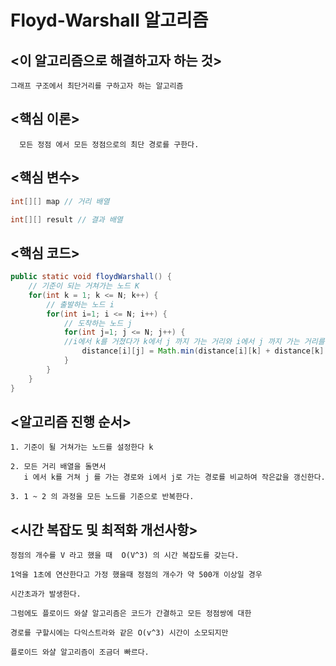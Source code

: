 # Floyd-Warshall 알고리즘 

## <이 알고리즘으로 해결하고자 하는 것>

```
그래프 구조에서 최단거리를 구하고자 하는 알고리즘
```
## <핵심 이론>

```
  모든 정점 에서 모든 정점으로의 최단 경로를 구한다.
```

## <핵심 변수>
```java
int[][] map // 거리 배열

int[][] result // 결과 배열
``` 
## <핵심 코드>
```java
public static void floydWarshall() {
	// 기준이 되는 거쳐가는 노드 K
	for(int k = 1; k <= N; k++) {
		// 출발하는 노드 i
		for(int i=1; i <= N; i++) {
			// 도착하는 노드 j
			for(int j=1; j <= N; j++) {
			//i에서 k를 거쳤다가 k에서 j 까지 가는 거리와 i에서 j 까지 가는 거리를 비교해서 작은 값이 최소거리이다.
				distance[i][j] = Math.min(distance[i][k] + distance[k][j], distance[i][j]);
			}
		}
	}
}
```
## <알고리즘 진행 순서>
```
1. 기준이 될 거쳐가는 노드를 설정한다 k

2. 모든 거리 배열을 돌면서 
   i 에서 k를 거쳐 j 를 가는 경로와 i에서 j로 가는 경로를 비교하여 작은값을 갱신한다.

3. 1 ~ 2 의 과정을 모든 노드를 기준으로 반복한다.
```
## <시간 복잡도 및 최적화 개선사항>
```
정점의 개수를 V 라고 했을 때  O(V^3) 의 시간 복잡도를 갖는다.

1억을 1초에 연산한다고 가정 했을때 정점의 개수가 약 500개 이상일 경우

시간초과가 발생한다.

그럼에도 플로이드 와샬 알고리즘은 코드가 간결하고 모든 정점쌍에 대한

경로를 구할시에는 다익스트라와 같은 O(v^3) 시간이 소모되지만 

플로이드 와샬 알고리즘이 조금더 빠르다.
```
